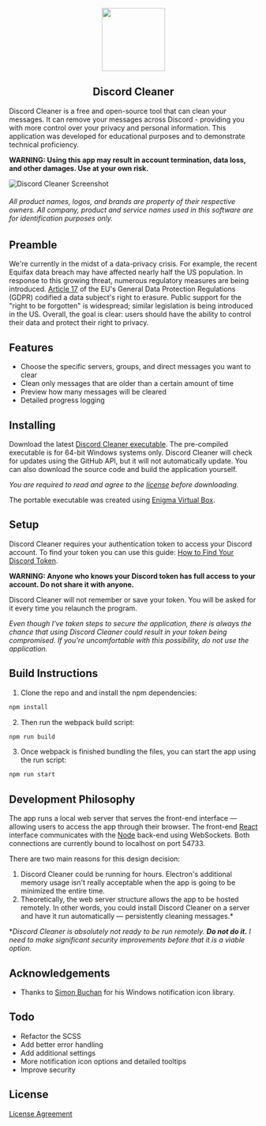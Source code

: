 
<p align="center">
  <img width="128" height="128" src="https://user-images.githubusercontent.com/46288829/59956401-19ab3c80-945e-11e9-965c-3dd65fd0d91f.png">
</p>
<h2 align="center">Discord Cleaner</h2>

Discord Cleaner is a free and open-source tool that can clean your messages. It can remove your messages across Discord - providing you with more control over your privacy and personal information. This application was developed for educational purposes and to demonstrate technical proficiency.

**WARNING: Using this app may result in account termination, data loss, and other damages. Use at your own risk.**

![Discord Cleaner Screenshot](https://user-images.githubusercontent.com/46288829/59959817-70c80600-948c-11e9-8ab8-5e549094d3c3.png)

###### *All product names, logos, and brands are property of their respective owners. All company, product and service names used in this software are for identification purposes only.*

## Preamble

We're currently in the midst of a data-privacy crisis. For example, the recent Equifax data breach may have affected nearly half the US population. In response to this growing threat, numerous regulatory measures are being introduced. [Article 17](http://www.privacy-regulation.eu/en/article-17-right-to-erasure-%27right-to-be-forgotten%27-GDPR.htm) of the EU's General Data Protection Regulations (GDPR) codified a data subject's right to erasure. Public support for the "right to be forgotten" is widespread; similar legislation is being introduced in the US. Overall, the goal is clear: users should have the ability to control their data and protect their right to privacy.

## Features

- Choose the specific servers, groups, and direct messages you want to clear
- Clean only messages that are older than a certain amount of time
- Preview how many messages will be cleared
- Detailed progress logging

## Installing

Download the latest [Discord Cleaner executable](https://github.com/mcuppi/discord-cleaner/releases/latest). The pre-compiled executable is for 64-bit Windows systems only. Discord Cleaner will check for updates using the GitHub API, but it will not automatically update. You can also download the source code and build the application yourself.

*You are required to read and agree to the [license](https://github.com/mcuppi/discord-cleaner/blob/master/LICENSE.md) before downloading.*

The portable executable was created using [Enigma Virtual Box](https://enigmaprotector.com/en/aboutvb.html).

## Setup

Discord Cleaner requires your authentication token to access your Discord account. To find your token you can use this guide: [How to Find Your Discord Token](https://discordhelp.net/discord-token).

**WARNING: Anyone who knows your Discord token has full access to your account. Do not share it with anyone.**

Discord Cleaner will not remember or save your token. You will be asked for it every time you relaunch the program.

*Even though I've taken steps to secure the application, there is always the chance that using Discord Cleaner could result in your token being compromised. If you're uncomfortable with this possibility, do not use the application.*

## Build Instructions

1. Clone the repo and and install the npm dependencies:

```sh
npm install
```

2. Then run the webpack build script:

```sh
npm run build
```

3. Once webpack is finished bundling the files, you can start the app using the run script:

```sh
npm run start
```

## Development Philosophy
  
The app runs a local web server that serves the front-end interface — allowing users to access the app through their browser. The front-end [React](https://github.com/facebook/react) interface communicates with the [Node](https://github.com/nodejs/node) back-end using WebSockets. Both connections are currently bound to localhost on port 54733.

There are two main reasons for this design decision:
1. Discord Cleaner could be running for hours. Electron's additional memory usage isn't really acceptable when the app is going to be minimized the entire time.
2. Theoretically, the web server structure allows the app to be hosted remotely. In other words, you could install Discord Cleaner on a server and have it run automatically — persistently cleaning messages.*

**Discord Cleaner is absolutely not ready to be run remotely. **Do not do it.** I need to make significant security improvements before that it is a viable option.*

## Acknowledgements

- Thanks to [Simon Buchan](https://github.com/simonbuchan/node-not-the-systray) for his Windows notification icon library.

## Todo

- Refactor the SCSS
- Add better error handling
- Add additional settings
- More notification icon options and detailed tooltips
- Improve security

## License

[License Agreement](https://github.com/mcuppi/discord-cleaner/blob/master/LICENSE.md)
